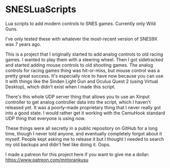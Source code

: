 # SNESLuaScripts
Lua scripts to add modern controls to SNES games. Currently only Wild Guns.

I've only tested these with whatever the most-recent version of SNES9X was 7 years ago.

This is a project that I originally started to add analog controls to old racing games. I wanted to play them with a steering wheel. Then I got sidetracked and started adding mouse controls to old shooting games. The analog controls for racing games thing was hit-or-miss, but mouse control was a pretty great success. It's especially nice to have now because you can use it with things like the Sinden Light Gun and Oculus Quest 2 (using Virtual Desktop), which didn't exist when I made this script. 

There's this whole UDP server thing that allows you to use an Xinput controller to get analog controller data into the script, which I haven't released yet. It was a poorly-made proprietary thing that I never really got into a good state. I would rather get it working with the CemuHook standard UDP thing that everyone is using now.

These things were all secretly in a public repository on GitHub for a long time, though I never told anyone, and eventually completely forgot about it myself. People kept asking me to release it but I thought I needed to search my old backups and didn't feel like doing it. Oops.

I made a patreon for this project here if you want to give me a dollar: https://www.patreon.com/mntorankusu
